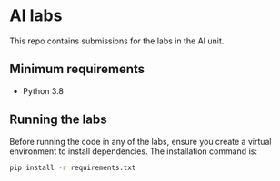 # AI labs

This repo contains submissions for the labs in the AI unit.

## Minimum requirements

- Python 3.8

## Running the labs

Before running the code in any of the labs, ensure you create a virtual environment
to install dependencies. The installation command is:

```sh
pip install -r requirements.txt
```
